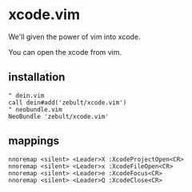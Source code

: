 # xcode.vim

We'll given the power of vim into xcode.

You can open the xcode from vim.

## installation
```vim
" dein.vim
call dein#add('zebult/xcode.vim')
" neobundle.vim
NeoBundle 'zebult/xcode.vim'
```

## mappings
```vim
nnoremap <silent> <Leader>X :XcodeProjectOpen<CR>
nnoremap <silent> <Leader>x :XcodeFileOpen<CR>
nnoremap <silent> <Leader>e :XcodeFocus<CR>
nnoremap <silent> <Leader>Q :XcodeClose<CR>
```
